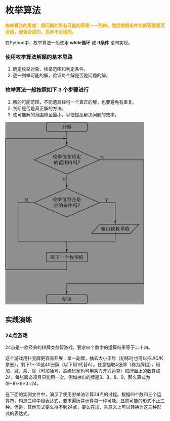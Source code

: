 # 枚举算法

**<font color="orange">枚举算法的思想：将问题的所有可能的答案一一列举，然后根据条件判断答案是否合适，保留合适的，丢弃不合适的。</font>**

在Python中，枚举算法一般使用 **while循环** 或 **if条件** 语句实现。

### 使用枚举算法解题的基本思路

1. 确定枚举对象、枚举范围和判定条件。
2. 逐一列举可能的解，验证每个解是否是问题的解。

### 枚举算法一般按照如下 3 个步骤进行

1. 解的可能范围，不能遗漏任何一个真正的解，也要避免有重复。
2. 判断是否是真正解的方法。
3. 使可能解的范围降至最小，以便提高解决问题的效率。

![枚举算法流程图](Resource/00.png)

## 实践演练

### 24点游戏

24点是一款经典的棋牌类益智游戏，要求四个数字的运算结果等于二十四。

这个游戏用扑克牌更容易开展：拿一副牌，抽去大小王后（初练时也可以把J/Q/K拿去），剩下1～10这40张牌（以下用1代替A）。任意抽取4张牌（称为牌组），用加、减、乘、除（可加括号，高级玩家也可用乘方开方运算）把牌面上的数算成24。每张牌必须且只能用一次。例如抽出的牌是3、8、8、9，那么算式为(9−8)×8×3=24。

在下面的实例文件中，演示了使用穷举法计算24点的过程。根据四个数和三个运算符，构造三种中缀表达式，要求遍历并计算每一种可能。显然可能的形式不止三种。但是，其他形式要么得不到24点，要么在加、乘意义上可以转换为这三种形式的表达式。

